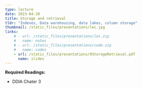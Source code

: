 ```yaml
---
type: lecture
date: 2023-04-20
title: Storage and retrieval
tldr: "Indexes, Data warehousing, data lakes, column storage"
thumbnail: /static_files/presentations/lec.jpg
links: 
    # - url: /static_files/presentations/lec.zip
    #   name: notes
    # - url: /static_files/presentations/code.zip
    #   name: codes
    - url: /static_files/presentations/9StorageRetrieval.pdf
      name: slides
---
```

<!-- **Suggested Readings:**
- [Readings 1](http://example.com)
- [Readings 2](http://example.com) -->
 <!-- (MapReduce, SPARQL) -->


**Required Readings:**
- DDIA Chater 3